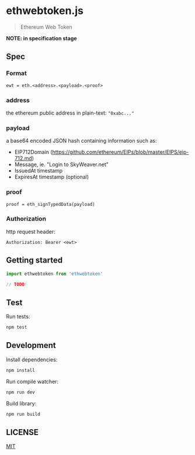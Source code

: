 # ethwebtoken.js

> Ethereum Web Token

**NOTE: in specification stage**

## Spec

### Format

`ewt = eth.<address>.<payload>.<proof>`


### address

the ethereum public address in plain-text: `"0xabc..."`


### payload

a base64 encoded JSON hash containing information such as:
  * EIP712Domain (https://github.com/ethereum/EIPs/blob/master/EIPS/eip-712.md)
  * Message, ie. "Login to SkyWeaver.net"
  * IssuedAt timestamp
  * ExpiresAt timestamp (optional)


### proof

`proof = eth_signTypedData(payload)`


### Authorization

http request header:

`Authorization: Bearer <ewt>`

## Getting started

```js
import ethwebtoken from 'ethwebtoken'

// TODO!
```

## Test

Run tests:

```bash
npm test
```

## Development

Install dependencies:

```bash
npm install
```

Run compile watcher:

```bash
npm run dev
```

Build library:

```bash
npm run build
```

## LICENSE

[MIT](LICENSE)